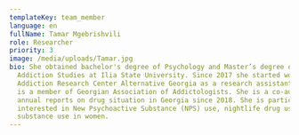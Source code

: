```yaml
---
templateKey: team_member
language: en
fullName: Tamar Mgebrishvili
role: Researcher
priority: 3
image: /media/uploads/Tamar.jpg
bio: She obtained bachelor's degree of Psychology and Master’s degree of
  Addiction Studies at Ilia State University. Since 2017 she started working for
  Addiction Research Center Alternative Georgia as a research assistant. Tamari
  is a member of Georgian Association of Addictologists. She is a co-author of
  annual reports on drug situation in Georgia since 2018. She is particularly
  interested in New Psychoactive Substance (NPS) use, nightlife drug use and
  substance use in women.
---
```


